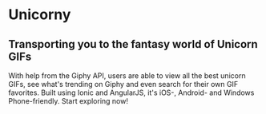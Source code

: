# Unicorny

## Transporting you to the fantasy world of Unicorn GIFs

With help from the Giphy API, users are able to view all the best unicorn GIFs, see what's trending on Giphy and even search for their own GIF favorites. Built using Ionic and AngularJS, it's iOS-, Android- and Windows Phone-friendly. Start exploring now!